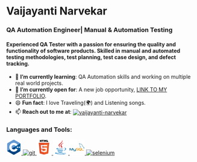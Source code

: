 <!-- ### Hi there 👋 -->
<h1>Vaijayanti Narvekar</h1>
<h3>QA Automation Engineer| Manual & Automation Testing </h3>
<h4>Experienced QA Tester with a passion for ensuring the quality and functionality of software products. Skilled in manual and automated testing methodologies, test planning, test case design, and defect tracking.</h4>
<!--<h3 align="left">Connect with me:</h3>
<p align="left">
<a href="https://www.linkedin.com/in/vaijayanti-narvekar" target="blank"><img align="center" src="https://raw.githubusercontent.com/rahuldkjain/github-profile-readme-generator/master/src/images/icons/Social/linked-in-alt.svg" alt="vaijayanti-narvekar" height="30" width="40" /></a>-->
 
</p>
<div align=left> 
 <ul>
        <li>🌱 <b>I’m currently learning</b>: QA Automation skills and working on multiple real world projects.</li>
        <li>🤔 <b>I’m currently open for</b>: A new job opportunity, <a href="https://www.crio.do/learn/portfolio/v-narvekar2704/">LINK TO MY PORTFOLIO</a>.</li>
        <li>😄 <b>Fun fact</b>: I love Traveling(🌍) and Listening songs.</li>
        <li>📫 <b>Reach out to me at</b>: <a href="https://www.linkedin.com/in/vaijayanti-narvekar" target="blank"><img align="center" src="https://img.shields.io/badge/LinkedIn-0077B5?style=for-the-badge&logo=linkedin&logoColor=white" alt="vaijayanti-narvekar" /></a></li>
     
 </ul>
</div>

<h3 align="left">Languages and Tools:</h3>
<p align="left"> <a href="https://www.w3schools.com/cpp/" target="_blank" rel="noreferrer"> <img src="https://raw.githubusercontent.com/devicons/devicon/master/icons/cplusplus/cplusplus-original.svg" alt="cplusplus" width="40" height="40"/> </a> <a href="https://git-scm.com/" target="_blank" rel="noreferrer"> <img src="https://www.vectorlogo.zone/logos/git-scm/git-scm-icon.svg" alt="git" width="40" height="40"/> </a> <a href="https://www.w3.org/html/" target="_blank" rel="noreferrer"> <img src="https://raw.githubusercontent.com/devicons/devicon/master/icons/html5/html5-original-wordmark.svg" alt="html5" width="40" height="40"/> </a> <a href="https://www.java.com" target="_blank" rel="noreferrer"> <img src="https://raw.githubusercontent.com/devicons/devicon/master/icons/java/java-original.svg" alt="java" width="40" height="40"/> </a> <a href="https://www.mysql.com/" target="_blank" rel="noreferrer"> <img src="https://raw.githubusercontent.com/devicons/devicon/master/icons/mysql/mysql-original-wordmark.svg" alt="mysql" width="40" height="40"/> </a> <a href="https://www.selenium.dev" target="_blank" rel="noreferrer"> <img src="https://raw.githubusercontent.com/detain/svg-logos/780f25886640cef088af994181646db2f6b1a3f8/svg/selenium-logo.svg" alt="selenium" width="40" height="40"/> </a> </p>
<!--
**vaijayanti-narvekar/vaijayanti-narvekar** is a ✨ _special_ ✨ repository because its `README.md` (this file) appears on your GitHub profile.

Here are some ideas to get you started:

- 🔭 I’m currently working on ...
- 🌱 I’m currently learning ...
- 👯 I’m looking to collaborate on ...
- 🤔 I’m looking for help with ...
- 💬 Ask me about ...
- 📫 How to reach me: ...
- 😄 Pronouns: ...
- ⚡ Fun fact: ...
-->
